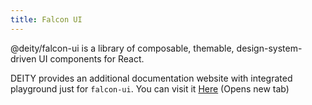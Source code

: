```yaml
---
title: Falcon UI
---
```


@deity/falcon-ui is a library of composable, themable, design-system-driven UI components for React.

DEITY provides an additional documentation website with integrated playground just for `falcon-ui`. You can visit it [Here](https://falcon-ui.docs.deity.io) (Opens new tab)

